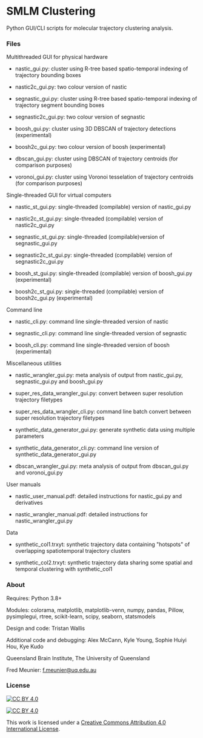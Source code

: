 # SMLM Clustering
Python GUI/CLI scripts for molecular trajectory clustering analysis.

### Files
Multithreaded GUI for physical hardware
* nastic_gui.py: cluster using R-tree based spatio-temporal indexing of trajectory bounding boxes

* nastic2c_gui.py: two colour version of nastic

* segnastic_gui.py: cluster using R-tree based spatio-temporal indexing of trajectory segment bounding boxes

* segnastic2c_gui.py: two colour version of segnastic

* boosh_gui.py: cluster using 3D DBSCAN of trajectory detections (experimental)

* boosh2c_gui.py: two colour version of boosh (experimental)

* dbscan_gui.py: cluster using DBSCAN of trajectory centroids (for comparison purposes)

* voronoi_gui.py: cluster using Voronoi tesselation of trajectory centroids (for comparison purposes)

Single-threaded GUI for virtual computers
* nastic_st_gui.py: single-threaded (compilable) version of nastic_gui.py  

* nastic2c_st_gui.py: single-threaded (compilable) version of nastic2c_gui.py  

* segnastic_st_gui.py: single-threaded (compilable)version of segnastic_gui.py  

* segnastic2c_st_gui.py: single-threaded (compilable) version of segnastic2c_gui.py  

* boosh_st_gui.py: single-threaded (compilable) version of boosh_gui.py (experimental)

* boosh2c_st_gui.py: single-threaded (compilable) version of boosh2c_gui.py (experimental)

Command line
* nastic_cli.py: command line single-threaded version of nastic

* segnastic_cli.py: command line single-threaded version of segnastic

* boosh_cli.py: command line single-threaded version of boosh (experimental)

Miscellaneous utilities
* nastic_wrangler_gui.py: meta analysis of output from nastic_gui.py, segnastic_gui.py and boosh_gui.py

* super_res_data_wrangler_gui.py: convert between super resolution trajectory filetypes

* super_res_data_wrangler_cli.py: command line batch convert between super resolution trajectory filetypes

* synthetic_data_generator_gui.py: generate synthetic data using multiple parameters

* synthetic_data_generator_cli.py: command line version of synthetic_data_generator_gui.py

* dbscan_wrangler_gui.py: meta analysis of output from dbscan_gui.py and voronoi_gui.py

User manuals
* nastic_user_manual.pdf: detailed instructions for nastic_gui.py and derivatives

* nastic_wrangler_manual.pdf: detailed instructions for nastic_wrangler_gui.py

Data
* synthetic_col1.trxyt: synthetic trajectory data containing "hotspots" of overlapping spatiotemporal trajectory clusters

* synthetic_col2.trxyt: synthetic trajectory data sharing some spatial and temporal clustering with synthetic_col1 

### About

Requires: Python 3.8+

Modules: colorama, matplotlib, matplotlib-venn, numpy, pandas, Pillow, pysimplegui, rtree, scikit-learn, scipy, seaborn, statsmodels 

Design and code: Tristan Wallis

Additional code and debugging: Alex McCann, Kyle Young, Sophie Huiyi Hou, Kye Kudo

Queensland Brain Institute, The University of Queensland

Fred Meunier: f.meunier@uq.edu.au


### License

[![CC BY 4.0][cc-by-shield]][cc-by]

[![CC BY 4.0][cc-by-image]][cc-by]

This work is licensed under a
[Creative Commons Attribution 4.0 International License][cc-by].

[cc-by]: http://creativecommons.org/licenses/by/4.0/

[cc-by-shield]: https://img.shields.io/badge/License-CC%20BY%204.0-lightgrey.svg

[cc-by-image]: https://i.creativecommons.org/l/by/4.0/88x31.png